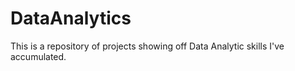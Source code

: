 # DataAnalytics
This is a repository of projects showing off Data Analytic skills I've accumulated.
